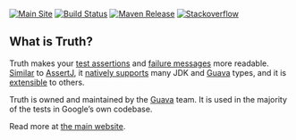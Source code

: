 [![Main Site][gh-pages-shield]][gh-pages-link]
[![Build Status][ci-shield]][ci-link]
[![Maven Release][maven-shield]][maven-link]
[![Stackoverflow][stackoverflow-shield]][stackoverflow-link]

## What is Truth?

Truth makes your [test assertions] and [failure messages] more readable.
[Similar][comparison] to [AssertJ], it [natively supports][known_types] many JDK
and [Guava] types, and it is [extensible][extension] to others.

Truth is owned and maintained by the [Guava] team. It is used in the majority
of the tests in Google’s own codebase.

Read more at [the main website](https://truth.dev).

<!-- references -->

[test assertions]: https://truth.dev/benefits#readable-assertions
[failure messages]: https://truth.dev/benefits#readable-messages
[comparison]: https://truth.dev/comparison
[AssertJ]: https://assertj.github.io/
[known_types]: https://truth.dev/known_types
[extension]: https://truth.dev/extension
[Guava]: https://github.com/google/guava
[gh-pages-shield]: https://img.shields.io/badge/main%20site-truth.dev-ff55ff.png?style=flat
[gh-pages-link]: https://truth.dev
[ci-shield]: https://github.com/google/truth/workflows/CI/badge.svg?branch=master
[ci-link]: https://github.com/google/truth/actions
[maven-shield]: https://img.shields.io/maven-central/v/com.google.truth/truth.png
[maven-link]: https://search.maven.org/artifact/com.google.truth/truth
[stackoverflow-shield]: https://img.shields.io/badge/stackoverflow-google‐truth-5555ff.png?style=flat
[stackoverflow-link]: https://stackoverflow.com/questions/tagged/google-truth
